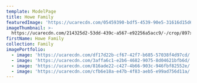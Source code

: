 ```yaml
---
template: ModelPage
title: Howe Family
featuredImage: 'https://ucarecdn.com/05459390-bdf5-4539-90e5-31616d15d6fc/'
imageThumbnail: >-
  https://ucarecdn.com/214325d2-53dd-439c-a567-e92256a5acc9/-/crop/897x1323/253,118/-/preview/
firstName: Howe Family
collection: Family
imagePortfolio:
  - image: 'https://ucarecdn.com/df17d22b-cf67-42f7-b685-57038f4d97cd/'
  - image: 'https://ucarecdn.com/3affa6c1-e2b6-4682-9075-8d04621bfb6d/'
  - image: 'https://ucarecdn.com/816ade22-c427-4b66-903c-946fbf82552e/'
  - image: 'https://ucarecdn.com/cfb6e18a-e47b-4f83-aeb5-e99ad756d11a/'
---
```


